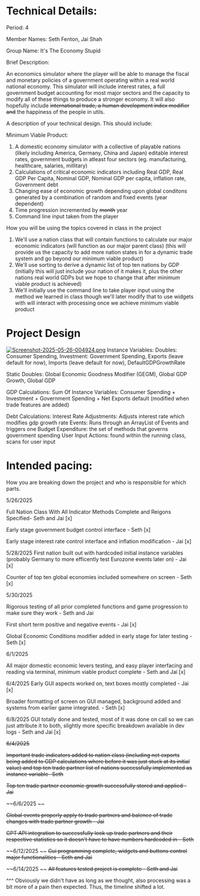 

# Technical Details:

Period: 4

Member Names: Seth Fenton, Jai Shah

Group Name: It's The Economy Stupid


Brief Description: 

An economics simulator where the player will be able to manage the fiscal and monetary policies of a government operating within a real world national economy. This simulator will include interest rates, a full government budget accounting for most major sectors and the capacity to modify all of these things to produce a stronger economy. 
It will also hopefully include ~~international trade, a human development index modifier and~~ the happiness of the people in utils.

A description of your technical design. This should include: 

Minimum Viable Product: 

1. A domestic economy simulator with a collective of playable nations (likely including America, Germany, China and Japan) editable interest rates, government budgets in atleast four sectors (eg. manufacturing, healthcare, salaries, millitary)
2. Calculations of critical economic indicators including Real GDP, Real GDP Per Capita, Nominal GDP, Nominal GDP per capita, inflation rate, Government debt
3. Changing ease of economic growth depending upon global conditons generated by a combination of random and fixed events (year dependent)
4. Time progression incremented by ~~month~~ year
5. Command line input taken from the player


How you will be using the topics covered in class in the project

1. We'll use a nation class that will contain functions to calculate our major economic indicators (will function as our major parent class) (this will provide us the capacity to add more nation states in for a dynamic trade system and go beyond our minimum viable product)
2. We'll use sorting to derive a dynamic list of top ten nations by GDP (initially this will just include your nation of it makes it, plus the other nations real world GDPs but we hope to change that after minimum viable product is achieved)
3. We'll initially use the command line to take player input using the method we learned in class though we'll later modify that to use widgets with will interact with processing once we achieve minimum viable product


# Project Design

[![Screenshot-2025-05-26-004924.png](https://i.postimg.cc/kMc6J5pN/Screenshot-2025-05-26-004924.png)](https://postimg.cc/bdZNLq8d)
Instance Variables: 
Doubles: Consumer Spending, Investment: Government Spending, Exports (leave default for now), Imports (leave default for now), DefaultGDPGrowthRate

Static Doubles: Global Economic Goodness Modifier (GEGM), Global GDP Growth, Global GDP

GDP Calculations: 
Sum Of Instance Variables: Consumer Spending + Investment + Government Spending + Net Exports default (modified when trade features are added)

Debt Calculations: 
Interest Rate Adjustments: 
Adjusts interest rate which modifies gdp growth rate 
Events: Runs through an ArrayList of Events and triggers one 
Budget Expenditure: the set of methods that governs government spending
User Input Actions: found within the running class, scans for user input
    
# Intended pacing:

How you are breaking down the project and who is responsible for which parts.

5/26/2025

Full Nation Class With All Indicator Methods Complete and Reigons Specified- Seth and Jai [x]

Early stage government budget control interface - Seth [x]

Early stage interest rate control interface and inflation modification - Jai [x]

5/28/2025
First nation built out with hardcoded initial instance variables (probably Germany to more efficently test Eurozone events later on) - Jai [x]

Counter of top ten global economies included somewhere on screen - Seth [x]

5/30/2025

Rigorous testing of all prior completed functions and game progression to make sure they work - Seth and Jai 

First short term positive and negative events - Jai [x]

Global Economic Conditions modifier added in early stage for later testing - Seth [x]

6/1/2025

All major domestic economic levers testing, and easy player interfacing and reading via terminal, minimum viable product complete - Seth and Jai [x]


6/4/2025
Early GUI aspects worked on, text boxes mostly completed - Jai [x]

Broader formatting of screen on GUI managed, background added and systems from earlier game integrated. - Seth [x]

6/8/2025
GUI totally done and tested, most of it was done on call so we can just attribute it to both, slightly more specific breakdown available in dev logs - Seth and Jai [x]

~~6/4/2025~~

~~Important trade indicators added to nation class (including net exports being added to GDP calculations where before it was just stuck at its initial value) and top ten trade partner list of nations successfully implemented as instance variable- Seth~~

~~Top ten trade partner economic growth successfully stored and applied - Jai~~


~~6/6/2025 ~~

~~Global events properly apply to trade partners and balence of trade changes with trade partner growth - Jai~~

~~GPT API integration to successfully look up trade partners and their respective statistics so it doesn't have to have numbers hardcoded in - Seth~~

~~6/12/2025 ~~
~~Gui programming complete, widgets and buttons control major functionalities - Seth and Jai~~

~~6/14/2025 ~~
~~All features tested project is complete -  Seth and Jai~~




^^^ Obviously we didn't have as long as we thought, also processing was a bit more of a pain then expected. Thus, the timeline shifted a lot.
